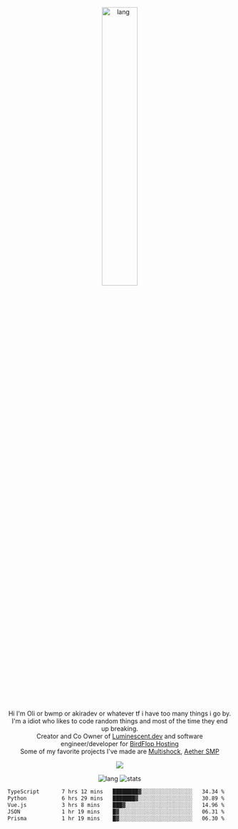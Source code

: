<p align="center">
 <a href="https://luminescent.dev">
  <img width="40%" alt="lang" src="https://github.com/bwmp/bwmp/blob/main/l_10.png?raw=true" />
 </a>
</p>

<p align="center">
 Hi I'm Oli or bwmp or akiradev or whatever tf i have too many things i go by.<br>
 I'm a idiot who likes to code random things and most of the time they end up breaking.<br>
 Creator and Co Owner of <a href="https://luminescent.dev">Luminescent.dev</a> and software engineer/developer for <a href="https://www.birdflop.com">BirdFlop Hosting</a><br>
 Some of my favorite projects I've made are <a href="https://github.com/PiShock-Inc/MultiShock">Multishock</a>, <a href="https://www.aethersmp.com">Aether SMP</a>
</p>

<p align="center">
  <a href="https://discord.com/users/798738506859282482"><img align="center" src="https://lanyard-profile-readme.vercel.app/api/798738506859282482?bg=433e4f&borderRadius=10px&showDisplayName=true&idleMessage=Probably%20sleeping"/></a>
</p>

<p align="center">
 <img alt="lang" src="https://github-readme-stats.vercel.app/api/top-langs/?username=bwmp&layout=compact&hide_border=true&langs_count=10&theme=transparent&custom_title=Languages" />
 <img alt="stats" src="https://github-readme-stats.vercel.app/api?username=bwmp&show_icons=true&hide_border=true&count_private=true&theme=transparent&custom_title=Statistics">
</p>
<p align="center">
 <!--START_SECTION:waka-->

```txt
TypeScript       7 hrs 12 mins   ████████▓░░░░░░░░░░░░░░░░   34.34 %
Python           6 hrs 29 mins   ███████▓░░░░░░░░░░░░░░░░░   30.89 %
Vue.js           3 hrs 8 mins    ███▓░░░░░░░░░░░░░░░░░░░░░   14.96 %
JSON             1 hr 19 mins    █▓░░░░░░░░░░░░░░░░░░░░░░░   06.31 %
Prisma           1 hr 19 mins    █▓░░░░░░░░░░░░░░░░░░░░░░░   06.30 %
```

<!--END_SECTION:waka-->
</p>

